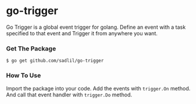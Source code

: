 # go-trigger
Go Trigger is a global event trigger for golang. Define an event with a task specified to that
event and Trigger it from anywhere you want.

### Get The Package 
`
$ go get github.com/sadlil/go-trigger
`


### How To Use

Import the package into your code. Add the events with `trigger.On` method.
And call that event handler with `trigger.Do` method.

